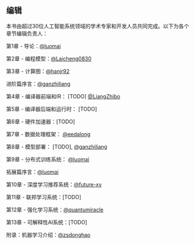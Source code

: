 ## 编辑

本书由超过30位人工智能系统领域的学术专家和开发人员共同完成。以下为各个章节编辑负责人：

第1章 - 导论：[@luomai](https://github.com/luomai)

第2章 - 编程模型：[@Laicheng0830](https://github.com/Laicheng0830)

第3章 - 计算图：[@hanjr92](https://github.com/hanjr92)

进阶篇序言：[@ganzhiliang](https://github.com/ganzhiliang) 

第4章 - 编译器前端和IR： [TODO] [@LiangZhibo](https://github.com/LiangZhibo)

第5章 - 编译器后端和运行时： [TODO]

第6章 - 硬件加速器：[TODO]

第7章 - 数据处理框架： [@eedalong](https://github.com/eedalong)

第8章 - 模型部署： [TODO], [@ganzhiliang](https://github.com/ganzhiliang) 

第9章 - 分布式训练系统： [@luomai](https://github.com/luomai)

拓展篇序言：[@luomai](https://github.com/luomai)

第10章 - 深度学习推荐系统：[@future-xy](https://github.com/future-xy)

第11章 - 联邦学习系统：[TODO]

第12章 - 强化学习系统：[@quantumiracle](https://github.com/quantumiracle)

第13章 - 可解释性AI系统：[TODO]

附录：机器学习介绍：[@zsdonghao](https://github.com/zsdonghao)
